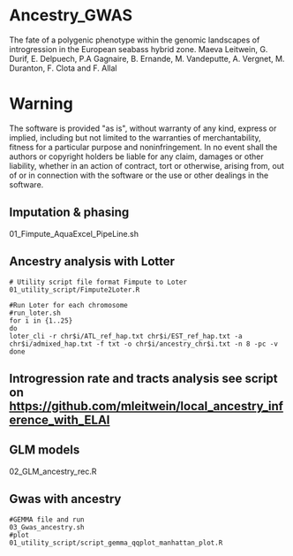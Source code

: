 # Ancestry_GWAS
The fate of a polygenic phenotype within the genomic landscapes of introgression in the European seabass hybrid zone. 
Maeva Leitwein, G. Durif, E. Delpuech, P.A Gagnaire, B. Ernande, M. Vandeputte, A. Vergnet, M. Duranton, F. Clota and F. Allal


# Warning
The software is provided "as is", without warranty of any kind, express or implied, including but not limited to the warranties of merchantability, fitness for a particular purpose and noninfringement. In no event shall the authors or copyright holders be liable for any claim, damages or other liability, whether in an action of contract, tort or otherwise, arising from, out of or in connection with the software or the use or other dealings in the software.



## Imputation & phasing

01_Fimpute_AquaExcel_PipeLine.sh


## Ancestry analysis with Lotter
 
	# Utility script file format Fimpute to Loter
	01_utility_script/Fimpute2Loter.R

	#Run Loter for each chromosome 
	#run_loter.sh 
	for i in {1..25}
	do
	loter_cli -r chr$i/ATL_ref_hap.txt chr$i/EST_ref_hap.txt -a chr$i/admixed_hap.txt -f txt -o chr$i/ancestry_chr$i.txt -n 8 -pc -v
	done

## Introgression rate and tracts analysis see script on https://github.com/mleitwein/local_ancestry_inference_with_ELAI

## GLM models 

02_GLM_ancestry_rec.R
			
## Gwas with ancestry 
	#GEMMA file and run
	03_Gwas_ancestry.sh	
	#plot
	01_utility_script/script_gemma_qqplot_manhattan_plot.R

	
